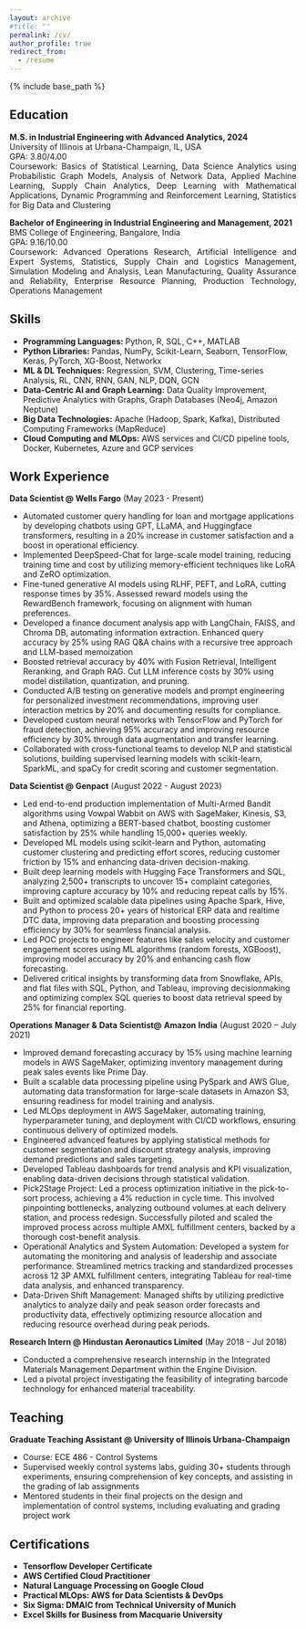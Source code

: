 ```yaml
---
layout: archive
#title: ""
permalink: /cv/
author_profile: true
redirect_from:
  - /resume
---
```


{% include base_path %}

## Education

<p align="justify">
<b>M.S. in Industrial Engineering with Advanced Analytics, 2024</b><br>
University of Illinois at Urbana-Champaign, IL, USA<br>
GPA: 3.80/4.00<br>
Coursework: Basics of Statistical Learning, Data Science Analytics using Probabilistic Graph Models, Analysis of Network Data, Applied Machine Learning, Supply Chain Analytics, Deep Learning with Mathematical Applications, Dynamic Programming and Reinforcement Learning, Statistics for Big Data and Clustering
</p>

<p align="justify">
<b>Bachelor of Engineering in Industrial Engineering and Management, 2021</b><br>
BMS College of Engineering, Bangalore, India<br>
GPA: 9.16/10.00<br>
Coursework: Advanced Operations Research, Artificial Intelligence and Expert Systems, Statistics, Supply Chain and Logistics Management, Simulation Modeling and Analysis, Lean Manufacturing, Quality Assurance and Reliability, Enterprise Resource Planning, Production Technology, Operations Management
</p>

## Skills

<p align="justify">
<ul>
  <li><b>Programming Languages:</b> Python, R, SQL, C++, MATLAB</li>
  <li><b>Python Libraries:</b> Pandas, NumPy, Scikit-Learn, Seaborn, TensorFlow, Keras, PyTorch, XG-Boost, Networkx</li>
  <li><b>ML & DL Techniques:</b> Regression, SVM, Clustering, Time-series Analysis, RL, CNN, RNN, GAN, NLP, DQN, GCN</li>
  <li><b>Data-Centric AI and Graph Learning:</b> Data Quality Improvement, Predictive Analytics with Graphs, Graph Databases (Neo4j, Amazon Neptune)</li>
  <li><b>Big Data Technologies:</b> Apache (Hadoop, Spark, Kafka), Distributed Computing Frameworks (MapReduce)</li>
  <li><b>Cloud Computing and MLOps:</b> AWS services and CI/CD pipeline tools, Docker, Kubernetes, Azure and GCP services</li>
</ul>
</p>

## Work Experience

<p align="justify">
<b>Data Scientist @ Wells Fargo</b> (May 2023 - Present)<br>
<ul>
  <li>Automated customer query handling for loan and mortgage applications by developing chatbots using GPT, LLaMA, and Huggingface transformers, resulting in a 20% increase in customer satisfaction and a boost in operational efficiency.</li>
  <li>Implemented DeepSpeed-Chat for large-scale model training, reducing training time and cost by utilizing memory-efficient techniques like LoRA and ZeRO optimization.</li>
  <li>Fine-tuned generative AI models using RLHF, PEFT, and LoRA, cutting response times by 35%. Assessed reward models using the RewardBench framework, focusing on alignment with human preferences.</li>
  <li>Developed a finance document analysis app with LangChain, FAISS, and Chroma DB, automating information extraction. Enhanced query accuracy by 25% using RAG Q&A chains with a recursive tree approach and LLM-based memoization</li>
  <li>Boosted retrieval accuracy by 40% with Fusion Retrieval, Intelligent Reranking, and Graph RAG. Cut LLM inference costs by 30% using model distillation, quantization, and pruning.</li>
  <li>Conducted A/B testing on generative models and prompt engineering for personalized investment recommendations, improving user interaction metrics by 20% and documenting results for compliance.</li>
  <li>Developed custom neural networks with TensorFlow and PyTorch for fraud detection, achieving 95% accuracy and improving resource efficiency by 30% through data augmentation and transfer learning. </li>
  <li>Collaborated with cross-functional teams to develop NLP and statistical solutions, building supervised learning models with scikit-learn, SparkML, and spaCy for credit scoring and customer segmentation. </li>
</ul>
</p>

<p align="justify">
<b>Data Scientist @ Genpact</b> (August 2022 - August 2023)<br>
<ul>
  <li> Led end-to-end production implementation of Multi-Armed Bandit algorithms using Vowpal Wabbit on AWS with SageMaker, Kinesis, S3, and Athena, optimizing a BERT-based chatbot, boosting customer satisfaction by 25% while handling 15,000+ queries weekly.</li>
  <li>Developed ML models using scikit-learn and Python, automating customer clustering and predicting effort scores, reducing customer friction by 15% and enhancing data-driven decision-making.</li>
  <li>Built deep learning models with Hugging Face Transformers and SQL, analyzing 2,500+ transcripts to uncover 15+ complaint categories,
improving capture accuracy by 10% and reducing repeat calls by 15%.</li>
  <li>Built and optimized scalable data pipelines using Apache Spark, Hive, and Python to process 20+ years of historical ERP data and realtime DTC data, improving data preparation and boosting processing efficiency by 30% for seamless financial analysis.</li>
  <li> Led POC projects to engineer features like sales velocity and customer engagement scores using ML algorithms (random forests, XGBoost), improving model accuracy by 20% and enhancing cash flow forecasting.</li>
  <li>Delivered critical insights by transforming data from Snowflake, APIs, and flat files with SQL, Python, and Tableau, improving decisionmaking and optimizing complex SQL queries to boost data retrieval speed by 25% for financial reporting.</li>
</ul>  
</p>

<p align="justify">
<b>Operations Manager & Data Scientist@ Amazon India</b> (August 2020 – July 2021)<br>
<ul>
  <li>Improved demand forecasting accuracy by 15% using machine learning models in AWS SageMaker, optimizing inventory management
during peak sales events like Prime Day.</li>
 <li>Built a scalable data processing pipeline using PySpark and AWS Glue, automating data transformation for large-scale datasets in Amazon
S3, ensuring readiness for model training and analysis.</li>
 <li>Led MLOps deployment in AWS SageMaker, automating training, hyperparameter tuning, and deployment with CI/CD workflows, ensuring
continuous delivery of optimized models.</li>
 <li>Engineered advanced features by applying statistical methods for customer segmentation and discount strategy analysis, improving demand
predictions and sales targeting.</li>
 <li>Developed Tableau dashboards for trend analysis and KPI visualization, enabling data-driven decisions through statistical validation.</li>
  <li>Pick2Stage Project: Led a process optimization initiative in the pick-to-sort process, achieving a 4% reduction in cycle time. This involved pinpointing bottlenecks, analyzing outbound volumes at each delivery station, and process redesign. Successfully piloted and scaled the improved process across multiple AMXL fulfillment centers, backed by a thorough cost-benefit analysis.</li>
  <li>Operational Analytics and System Automation: Developed a system for automating the monitoring and analysis of leadership and associate performance. Streamlined metrics tracking and standardized processes across 12 3P AMXL fulfillment centers, integrating Tableau for real-time data analysis, and enhanced transparency.</li>
  <li>Data-Driven Shift Management: Managed shifts by utilizing predictive analytics to analyze daily and peak season order forecasts and productivity data, effectively optimizing resource allocation and reducing resource overhead during peak periods.</li>
</ul>
</p>

<p align="justify">
<b>Research Intern @ Hindustan Aeronautics Limited</b> (May 2018 - Jul 2018)<br>
<ul>
  <li>Conducted a comprehensive research internship in the Integrated Materials Management Department within the Engine Division.</li>
  <li>Led a pivotal project investigating the feasibility of integrating barcode technology for enhanced material traceability.</li>
</ul>
</p>


## Teaching

<p align="justify">
<b>Graduate Teaching Assistant @ University of Illinois Urbana-Champaign</b><br>
<ul>
  <li>Course: ECE 486 - Control Systems</li>
  <li>Supervised weekly control systems labs, guiding 30+ students through experiments, ensuring comprehension of key concepts, and assisting in the grading of lab assignments</li>
  <li>Mentored students in their final projects on the design and implementation of control systems, including evaluating and grading project work</li>
</ul>
</p>

## Certifications

<p align="justify">
<ul>
  <li><b>Tensorflow Developer Certificate</b></li>
  <li><b>AWS Certified Cloud Practitioner</b></li>
  <li><b>Natural Language Processing on Google Cloud</b></li>
  <li><b>Practical MLOps: AWS for Data Scientists & DevOps</b></li>
  <li><b>Six Sigma: DMAIC from Technical University of Munich</b></li>
  <li><b>Excel Skills for Business from Macquarie University</b></li>
</ul>
</p>



  
